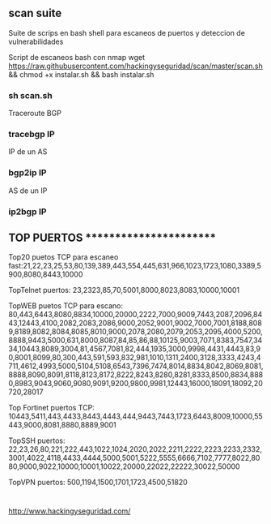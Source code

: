 ## scan suite

Suite de scrips en bash shell para escaneos de puertos y deteccion de vulnerabilidades

Script de escaneos bash con nmap
wget https://raw.githubusercontent.com/hackingyseguridad/scan/master/scan.sh && chmod +x instalar.sh && bash instalar.sh
### sh scan.sh

Traceroute BGP
### tracebgp IP

IP de un AS
### bgp2ip IP

AS de un IP
### ip2bgp IP

## TOP PUERTOS **********************

Top20 puetos TCP para escaneo fast:21,22,23,25,53,80,139,389,443,554,445,631,966,1023,1723,1080,3389,5900,8080,8443,10000

TopTelnet puertos: 23,2323,85,70,5001,8000,8023,8083,10000,10001

TopWEB puetos TCP para escano: 80,443,6443,8080,8834,10000,20000,2222,7000,9009,7443,2087,2096,8443,12443,4100,2082,2083,2086,9000,2052,9001,9002,7000,7001,8188,8089,8189,8082,8084,8085,8010,9000,2078,2080,2079,2053,2095,4000,5200,8888,9443,5000,631,8000,8087,84,85,86,88,10125,9003,7071,8383,7547,3434,10443,8089,3004,81,4567,7081,82,444,1935,3000,9998,4431,4443,83,90,8001,8099,80,300,443,591,593,832,981,1010,1311,2400,3128,3333,4243,4711,4612,4993,5000,5104,5108,6543,7396,7474,8014,8834,8042,8069,8081,8888,8090,8091,8118,8123,8172,8222,8243,8280,8281,8333,8500,8834,8880,8983,9043,9060,9080,9091,9200,9800,9981,12443,16000,18091,18092,20720,28017

Top Fortinet puertos TCP:  10443,5411,443,4433,8443,4443,444,9443,7443,1723,6443,8009,10000,55443,9000,8081,8880,8889,9001

TopSSH puertos: 22,23,26,80,221,222,443,1022,1024,2020,2022,2211,2222,2223,2233,2332,3001,4022,4118,4433,4444,5000,5001,5222,5555,6666,7102,7777,8022,8080,9000,9022,10000,10001,10022,20000,22022,22222,30022,50000

TopVPN puertos: 500,1194,1500,1701,1723,4500,51820

#
http://www.hackingyseguridad.com/
#
